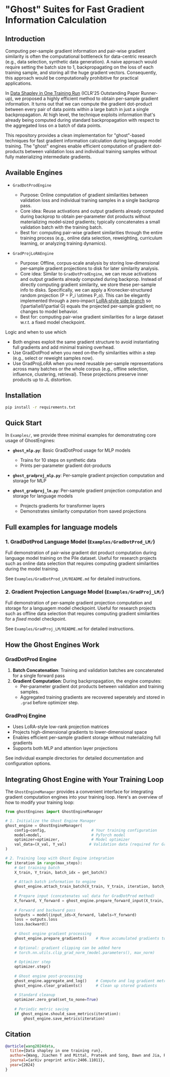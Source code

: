 # "Ghost" Suites for Fast Gradient Information Calculation

## Introduction
Computing per-sample gradient information and pair-wise gradient similarity is often the computational bottleneck for data-centric research (e.g., data selection, synthetic data generation). A naive approach would require setting the batch size to 1, backpropagating on the loss of each training sample, and storing all the huge gradient vectors. Consequently, this approach would be computationally prohibitive for practical applications. 

In [Data Shapley in One Training Run](https://openreview.net/pdf?id=HD6bWcj87Y) (ICLR'25 Outstanding Paper Runner-up), we proposed a highly efficient method to obtain per-sample gradient information. It turns out that we can compute the gradient dot-product between every pair of data points within a large batch in just a single backpropagation. At high level, the technique exploits information that's already being computed during standard backpropagation with respect to the aggregated loss on a batch of data points. 

This repository provides a clean implementation for "ghost"-based techniques for fast gradient information calculation during language model training. The "ghost" engines enable efficient computation of gradient dot-products between validation loss and individual training samples without fully materializing intermediate gradients.

## Available Engines
- `GradDotProdEngine`
  - Purpose: Online computation of gradient similarities between validation loss and individual training samples in a single backprop pass.
  - Core idea: Reuse activations and output gradients already computed during backprop to obtain per‑parameter dot products without materializing model‑sized gradients; typically concatenates a small validation batch with the training batch.
  - Best for: computing pair-wise gradient similarities through the entire training process (e.g., online data selection, reweighting, curriculum learning, or analyzing training dynamics). 

- `GradProjLoRAEngine`
  - Purpose: Offline, corpus‑scale analysis by storing low‑dimensional per‑sample gradient projections to disk for later similarity analysis.
  - Core idea: Similar to `GradDotProdEngine`, we can reuse activations and output gradients already computed during backprop. Instead of directly computing gradient similarity, we store these per-sample info to disks. Specifically, we can apply a Kronecker‑structured random projection \(P = P_i \otimes P_o\). This can be elegantly implemented through a zero‑impact [LoRA‑style side branch](https://arxiv.org/pdf/2405.13954) so \(\partial\ell/\partial G\) equals the projected per‑sample gradient; no changes to model behavior.
  - Best for: computing pair-wise gradient similarities for a large dataset w.r.t. a fixed model checkpoint.  

Logic and when to use which
- Both engines exploit the same gradient structure to avoid instantiating full gradients and add minimal training overhead.
- Use GradDotProd when you need on‑the‑fly similarities within a step (e.g., select or reweight samples now).
- Use GradProjLoRA when you need reusable per‑sample representations across many batches or the whole corpus (e.g., offline selection, influence, clustering, retrieval). These projections preserve inner products up to JL distortion. 


## Installation
```bash
pip install -r requirements.txt
```


## Quick Start

In `Examples/`, we provide three minimal examples for demonstrating core usage of GhostEngines:

- **`ghost_mlp.py`**: Basic GradDotProd usage for MLP models
  - Trains for 10 steps on synthetic data
  - Prints per-parameter gradient dot-products

- **`ghost_gradproj_mlp.py`**: Per-sample gradient projection computation and storage for MLP

- **`ghost_gradproj_lm.py`**: Per-sample gradient projection computation and storage for language models
  - Projects gradients for transformer layers
  - Demonstrates similarity computation from saved projections



## Full examples for language models

### 1. GradDotProd Language Model (`Examples/GradDotProd_LM/`)
Full demonstration of pair-wise gradient dot product computation during language model training on the Pile dataset. Useful for research projects such as online data selection that requires computing gradient similarities during the model training. 

See `Examples/GradDotProd_LM/README.md` for detailed instructions. 


### 2. Gradient Projection Language Model (`Examples/GradProj_LM/`)
Full demonstration of per-sample gradient projection computation and storage for a languagem model checkpoint. Useful for research projects such as offline data selection that requires computing gradient similarities for a *fixed* model checkpoint. 

See `Examples/GradProj_LM/README.md` for detailed instructions. 


## How the Ghost Engines Work

### GradDotProd Engine
1. **Batch Concatenation**: Training and validation batches are concatenated for a single forward pass
2. **Gradient Computation**: During backpropagation, the engine computes:
   - Per-parameter gradient dot products between validation and training samples. 
   - Aggregated training gradients are recovered seperately and stored in `.grad` before optimizer step. 

### GradProj Engine
- Uses LoRA-style low-rank projection matrices
- Projects high-dimensional gradients to lower-dimensional space
- Enables efficient per-sample gradient storage without materializing full gradients
- Supports both MLP and attention layer projections

See individual example directories for detailed documentation and configuration options.



## Integrating Ghost Engine with Your Training Loop

The `GhostEngineManager` provides a convenient interface for integrating gradient computation engines into your training loop. Here's an overview of how to modify your training loop:

```python
from ghostEngines import GhostEngineManager

# 1. Initialize the Ghost Engine Manager
ghost_engine = GhostEngineManager(
    config=config,                    # Your training configuration
    model=model,                      # PyTorch model
    optimizer=optimizer,              # Model optimizer
    val_data=(X_val, Y_val)          # Validation data (required for GradDotProd)
)

# 2. Training loop with Ghost Engine integration
for iteration in range(max_steps):
    # Get training batch
    X_train, Y_train, batch_idx = get_batch()
    
    # Attach batch information to engine
    ghost_engine.attach_train_batch(X_train, Y_train, iteration, batch_idx)
    
    # Prepare input (concatenates val data for GradDotProd method)
    X_forward, Y_forward = ghost_engine.prepare_forward_input(X_train, Y_train)
    
    # Forward and backward pass
    outputs = model(input_ids=X_forward, labels=Y_forward)
    loss = outputs.loss
    loss.backward()
    
    # Ghost engine gradient processing
    ghost_engine.prepare_gradients()    # Move accumulated gradients to .grad
    
    # Optional: gradient clipping can be added here
    # torch.nn.utils.clip_grad_norm_(model.parameters(), max_norm)
    
    # Optimizer step
    optimizer.step()
    
    # Ghost engine post-processing
    ghost_engine.aggregate_and_log()    # Compute and log gradient metrics
    ghost_engine.clear_gradients()      # Clean up stored gradients
    
    # Standard cleanup
    optimizer.zero_grad(set_to_none=True)
    
    # Periodic metric saving
    if ghost_engine.should_save_metrics(iteration):
        ghost_engine.save_metrics(iteration)
```


## Citation

```bibtex
@article{wang2024data,
  title={Data shapley in one training run},
  author={Wang, Jiachen T and Mittal, Prateek and Song, Dawn and Jia, Ruoxi},
  journal={arXiv preprint arXiv:2406.11011},
  year={2024}
}
```
